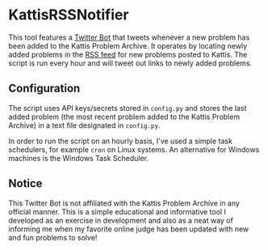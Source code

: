 # KattisRSSNotifier

This tool features a [Twitter Bot](https://twitter.com/KattisUpdates) that tweets whenever a new problem has been added to the Kattis Problem Archive.
It operates by locating newly added problems in the [RSS feed](https://open.kattis.com/rss/new-problems) for new problems posted to Kattis. 
The script is run every hour and will tweet out links to newly added problems.

## Configuration

The script uses API keys/secrets stored in `config.py` and stores the last added problem (the most recent problem added to the Kattis Problem Archive) in a text file designated in `config.py`.

In order to run the script on an hourly basis, I've used a simple task schedulers, for example `cron` on Linux systems. An alternative for Windows machines is the Windows Task Scheduler.

## Notice

This Twitter Bot is not affiliated with the Kattis Problem Archive in any official manner. This is a simple educational and informative tool I developed as an exercise in development and also as a neat way of informing me when my favorite online judge has been updated with new and fun problems to solve!